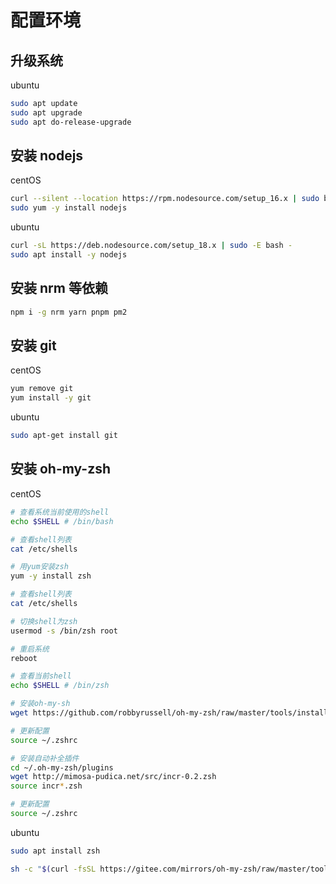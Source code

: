# 配置环境

## 升级系统

ubuntu

```bash
sudo apt update
sudo apt upgrade
sudo apt do-release-upgrade
```

## 安装 nodejs

centOS

```bash
curl --silent --location https://rpm.nodesource.com/setup_16.x | sudo bash
sudo yum -y install nodejs
```

ubuntu

```bash
curl -sL https://deb.nodesource.com/setup_18.x | sudo -E bash -
sudo apt install -y nodejs
```

## 安装 nrm 等依赖

```bash
npm i -g nrm yarn pnpm pm2
```

## 安装 git

centOS

```bash
yum remove git
yum install -y git
```

ubuntu

```bash
sudo apt-get install git
```

## 安装 oh-my-zsh

centOS

```bash
# 查看系统当前使用的shell
echo $SHELL # /bin/bash

# 查看shell列表
cat /etc/shells

# 用yum安装zsh
yum -y install zsh

# 查看shell列表
cat /etc/shells

# 切换shell为zsh
usermod -s /bin/zsh root

# 重启系统
reboot

# 查看当前shell
echo $SHELL # /bin/zsh

# 安装oh-my-sh
wget https://github.com/robbyrussell/oh-my-zsh/raw/master/tools/install.sh -O - | sh

# 更新配置
source ~/.zshrc

# 安装自动补全插件
cd ~/.oh-my-zsh/plugins
wget http://mimosa-pudica.net/src/incr-0.2.zsh
source incr*.zsh

# 更新配置
source ~/.zshrc
```

ubuntu

```bash
sudo apt install zsh

sh -c "$(curl -fsSL https://gitee.com/mirrors/oh-my-zsh/raw/master/tools/install.sh)"

```
